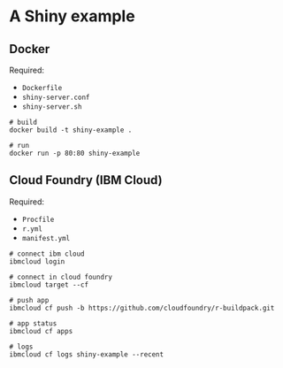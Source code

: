 # A Shiny example

## Docker

Required:

- `Dockerfile`
- `shiny-server.conf`
- `shiny-server.sh`

```
# build
docker build -t shiny-example .

# run
docker run -p 80:80 shiny-example
```

## Cloud Foundry (IBM Cloud)

Required:

- `Procfile`
- `r.yml`
- `manifest.yml`

```
# connect ibm cloud
ibmcloud login

# connect in cloud foundry
ibmcloud target --cf

# push app
ibmcloud cf push -b https://github.com/cloudfoundry/r-buildpack.git

# app status
ibmcloud cf apps

# logs
ibmcloud cf logs shiny-example --recent
```

